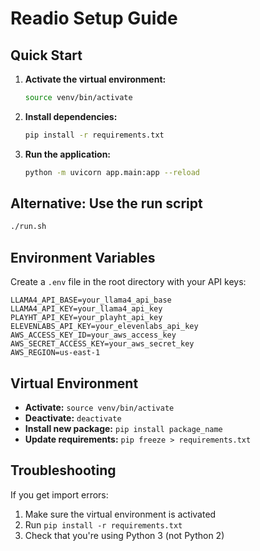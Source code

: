 # Readio Setup Guide

## Quick Start

1. **Activate the virtual environment:**
   ```bash
   source venv/bin/activate
   ```

2. **Install dependencies:**
   ```bash
   pip install -r requirements.txt
   ```

3. **Run the application:**
   ```bash
   python -m uvicorn app.main:app --reload
   ```

## Alternative: Use the run script
```bash
./run.sh
```

## Environment Variables

Create a `.env` file in the root directory with your API keys:
```
LLAMA4_API_BASE=your_llama4_api_base
LLAMA4_API_KEY=your_llama4_api_key
PLAYHT_API_KEY=your_playht_api_key
ELEVENLABS_API_KEY=your_elevenlabs_api_key
AWS_ACCESS_KEY_ID=your_aws_access_key
AWS_SECRET_ACCESS_KEY=your_aws_secret_key
AWS_REGION=us-east-1
```

## Virtual Environment

- **Activate:** `source venv/bin/activate`
- **Deactivate:** `deactivate`
- **Install new package:** `pip install package_name`
- **Update requirements:** `pip freeze > requirements.txt`

## Troubleshooting

If you get import errors:
1. Make sure the virtual environment is activated
2. Run `pip install -r requirements.txt`
3. Check that you're using Python 3 (not Python 2) 